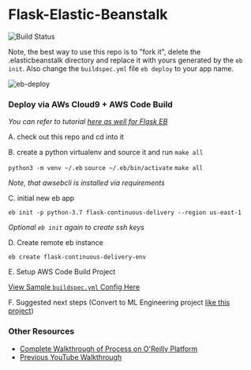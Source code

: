 # Flask-Elastic-Beanstalk

![Build Status](https://codebuild.us-east-2.amazonaws.com/badges?uuid=eyJlbmNyeXB0ZWREYXRhIjoiTWtDWDZuZm5GNU0xVDREc1F1OFBuWDV5RDloVWl2NllkQitYdlJvb2RmK3FtNlp5amRSRGZVT1V2ZU0wU0l0NEowUXZyWWNMc2t1ZHd0SXVPeURFcHZjPSIsIml2UGFyYW1ldGVyU3BlYyI6Ik5oTklYVm5FMU1QUUp4c0IiLCJtYXRlcmlhbFNldFNlcmlhbCI6MX0%3D&branch=main)

Note, the best way to use this repo is to "fork it", delete the .elasticbeanstalk directory and replace it with yours generated by the `eb init`.  Also change the `buildspec.yml` file `eb deploy` to your app name.

![eb-deploy](https://user-images.githubusercontent.com/58792/106804626-a3a81900-6633-11eb-9cf6-54c24af6827f.png)



### Deploy via AWs Cloud9 + AWS Code Build

*You can refer to tutorial [here as well for Flask EB](https://docs.aws.amazon.com/elasticbeanstalk/latest/dg/create-deploy-python-flask.html)*

A.  check out this repo and cd into it

B.  create a python virtualenv and source it and run `make all`

`python3 -m venv ~/.eb`
`source ~/.eb/bin/activate`
`make all`

*Note, that awsebcli is installed via requirements*

C. initial new eb app

`eb init -p python-3.7 flask-continuous-delivery --region us-east-1`

*Optional `eb init` again to create ssh keys*

D. Create remote eb instance

`eb create flask-continuous-delivery-env`

E.  Setup AWS Code Build Project

[View Sample `buildspec.yml` Config Here](https://github.com/noahgift/Flask-Elastic-Beanstalk/blob/main/buildspec.yml)

F.  Suggested next steps (Convert to ML Engineering project [like this project](https://github.com/noahgift/flask-ml-azure-serverless))

### Other Resources

* [Complete Walkthrough of Process on O'Reilly Platform](https://learning.oreilly.com/videos/aws-elastic-beanstalk/62022021VIDEOPAIML/62022021VIDEOPAIML-c1_s0)
* [Previous YouTube Walkthrough](https://youtu.be/iSv-i1tWpQc)
